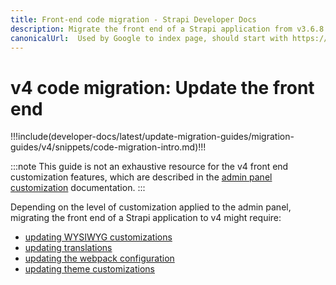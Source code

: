 ```yaml
---
title: Front-end code migration - Strapi Developer Docs
description: Migrate the front end of a Strapi application from v3.6.8 to v4.0.x with step-by-step instructions
canonicalUrl:  Used by Google to index page, should start with https://docs.strapi.io/ — delete this comment when done [paste final URL here]
---
```


<!-- TODO: update SEO -->

# v4 code migration: Update the front end

!!!include(developer-docs/latest/update-migration-guides/migration-guides/v4/snippets/code-migration-intro.md)!!!

:::note
This guide is not an exhaustive resource for the v4 front end customization features, which are described in the [admin panel customization](/developer-docs/latest/development/admin-customization.md) documentation.
:::

Depending on the level of customization applied to the admin panel, migrating the front end of a Strapi application to v4 might require:

- [updating WYSIWYG customizations](/developer-docs/latest/update-migration-guides/migration-guides/v4/code/frontend/wysiwyg.md)
- [updating translations](/developer-docs/latest/update-migration-guides/migration-guides/v4/code/frontend/translations.md)
- [updating the webpack configuration](/developer-docs/latest/update-migration-guides/migration-guides/v4/code/frontend/webpack.md)
- [updating theme customizations](/developer-docs/latest/update-migration-guides/migration-guides/v4/code/frontend/theming.md)
